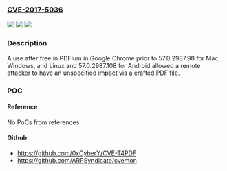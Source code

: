 ### [CVE-2017-5036](https://cve.mitre.org/cgi-bin/cvename.cgi?name=CVE-2017-5036)
![](https://img.shields.io/static/v1?label=Product&message=Google%20Chrome%20prior%20to%2057.0.2987.98%20for%20Mac%2C%20Windows%20and%20Linux%2C%20and%2057.0.2987.108%20for%20Android&color=blue)
![](https://img.shields.io/static/v1?label=Version&message=Google%20Chrome%20prior%20to%2057.0.2987.98%20for%20Mac%2C%20Windows%20and%20Linux%2C%20and%2057.0.2987.108%20for%20Android%20&color=brightgreen)
![](https://img.shields.io/static/v1?label=Vulnerability&message=use%20after%20free&color=brightgreen)

### Description

A use after free in PDFium in Google Chrome prior to 57.0.2987.98 for Mac, Windows, and Linux and 57.0.2987.108 for Android allowed a remote attacker to have an unspecified impact via a crafted PDF file.

### POC

#### Reference
No PoCs from references.

#### Github
- https://github.com/0xCyberY/CVE-T4PDF
- https://github.com/ARPSyndicate/cvemon


